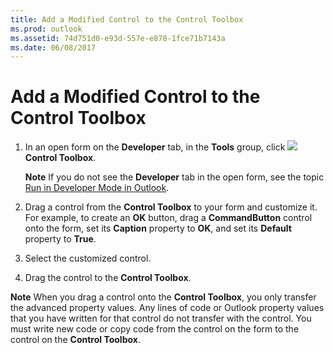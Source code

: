 ```yaml
---
title: Add a Modified Control to the Control Toolbox
ms.prod: outlook
ms.assetid: 74d751d0-e93d-557e-e878-1fce71b7143a
ms.date: 06/08/2017
---
```



# Add a Modified Control to the Control Toolbox

1. In an open form on the **Developer** tab, in the **Tools** group, click
![](./images/0548_ZA06045100.gif) **Control Toolbox**.
    
    **Note**  If you do not see the **Developer** tab in the open form, see the topic [Run in Developer Mode in Outlook](run-in-developer-mode-in-outlook.md).
2. Drag a control from the **Control Toolbox** to your form and customize it. For example, to create an **OK** button, drag a **CommandButton** control onto the form, set its **Caption** property to **OK**, and set its **Default** property to **True**. 
    
3. Select the customized control. 
    
4. Drag the control to the **Control Toolbox**.
    

 **Note**  When you drag a control onto the **Control Toolbox**, you only transfer the advanced property values. Any lines of code or Outlook property values that you have written for that control do not transfer with the control. You must write new code or copy code from the control on the form to the control on the **Control Toolbox**.


